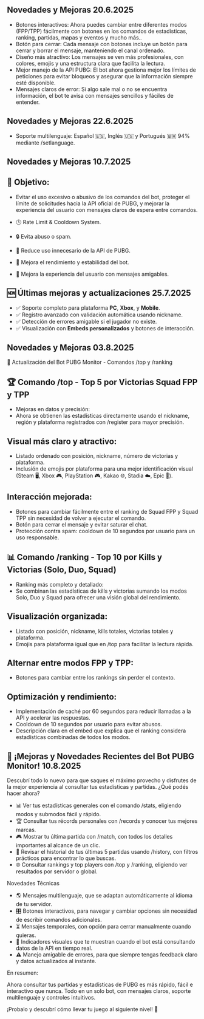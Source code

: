 ## Novedades y Mejoras 20.6.2025

- Botones interactivos: Ahora puedes cambiar entre diferentes modos (FPP/TPP) fácilmente con botones en los comandos de estadísticas, ranking, partidas, mapas y eventos y mucho más..
- Botón para cerrar: Cada mensaje con botones incluye un botón para cerrar y borrar el mensaje, manteniendo el canal ordenado.
- Diseño más atractivo: Los mensajes se ven más profesionales, con colores, emojis y una estructura clara que facilita la lectura.
- Mejor manejo de la API PUBG: El bot ahora gestiona mejor los límites de peticiones para evitar bloqueos y asegurar que la información siempre esté disponible.
- Mensajes claros de error: Si algo sale mal o no se encuentra información, el bot te avisa con mensajes sencillos y fáciles de entender.

## Novedades y Mejoras 22.6.2025

- Soporte multilenguaje: Español 🇪🇸, Inglés 🇺🇸​ y Portugués 🇧🇷 94% mediante /setlanguage.

## Novedades y Mejoras 10.7.2025

## 🎯 Objetivo:

- Evitar el uso excesivo o abusivo de los comandos del bot, proteger el límite de solicitudes hacia la API oficial de PUBG, y mejorar la experiencia del usuario con mensajes claros de espera entre comandos.

 - 🕒 Rate Limit & Cooldown System.
 - 🔒 Evita abuso o spam.
 - 🧠 Reduce uso innecesario de la API de PUBG.
 - 🚀 Mejora el rendimiento y estabilidad del bot.
 - 💬 Mejora la experiencia del usuario con mensajes amigables.


## 🆕 Últimas mejoras y actualizaciones 25.7.2025

- ✅ Soporte completo para plataforma **PC**, **Xbox**, y **Mobile**.   
- ✅ Registro avanzado con validación automática usando nickname.  
- ✅ Detección de errores amigable si el jugador no existe.  
- ✅ Visualización con **Embeds personalizados** y botones de interacción.

## Novedades y Mejoras 03.8.2025

📢 Actualización del Bot PUBG Monitor - Comandos /top y /ranking

## 🏆 Comando /top - Top 5 por Victorias Squad FPP y TPP

- Mejoras en datos y precisión:
- Ahora se obtienen las estadísticas directamente usando el nickname, región y plataforma registrados con /register para mayor precisión.

## Visual más claro y atractivo:

- Listado ordenado con posición, nickname, número de victorias y plataforma.
- Inclusión de emojis por plataforma para una mejor identificación visual (Steam 🖥️, Xbox 🎮, PlayStation 🎮, Kakao 🌐, Stadia ☁️, Epic 🛒).

## Interacción mejorada:

- Botones para cambiar fácilmente entre el ranking de Squad FPP y Squad TPP sin necesidad de volver a ejecutar el comando.
- Botón para cerrar el mensaje y evitar saturar el chat.
- Protección contra spam: cooldown de 10 segundos por usuario para un uso responsable.

## 📊 Comando /ranking - Top 10 por Kills y Victorias (Solo, Duo, Squad)

- Ranking más completo y detallado:
- Se combinan las estadísticas de kills y victorias sumando los modos Solo, Duo y Squad para ofrecer una visión global del rendimiento.

## Visualización organizada:

- Listado con posición, nickname, kills totales, victorias totales y plataforma.
- Emojis para plataforma igual que en /top para facilitar la lectura rápida.

## Alternar entre modos FPP y TPP:
- Botones para cambiar entre los rankings sin perder el contexto.

## Optimización y rendimiento:
- Implementación de caché por 60 segundos para reducir llamadas a la API y acelerar las respuestas.
- Cooldown de 10 segundos por usuario para evitar abusos.
- Descripción clara en el embed que explica que el ranking considera estadísticas combinadas de todos los modos.


## 🚀 ¡Mejoras y Novedades Recientes del Bot PUBG Monitor! 10.8.2025

Descubrí todo lo nuevo para que saques el máximo provecho y disfrutes de la mejor experiencia al consultar tus estadísticas y partidas.
¿Qué podés hacer ahora?

   - 📊 Ver tus estadísticas generales con el comando /stats, eligiendo modos y submodos fácil y rápido.
   - 🏆 Consultar tus récords personales con /records y conocer tus mejores marcas.
   - 🎮 Mostrar tu última partida con /match, con todos los detalles importantes al alcance de un clic.
   - 📜 Revisar el historial de tus últimas 5 partidas usando /history, con filtros prácticos para encontrar lo que buscas.
   - 🌐 Consultar rankings y top players con /top y /ranking, eligiendo ver resultados por servidor o global.

Novedades Técnicas

   - 🌎 Mensajes multilenguaje, que se adaptan automáticamente al idioma de tu servidor.
   - 🎛️ Botones interactivos, para navegar y cambiar opciones sin necesidad de escribir comandos adicionales.
   - ⏳ Mensajes temporales, con opción para cerrar manualmente cuando quieras.
   - 🔄 Indicadores visuales que te muestran cuando el bot está consultando datos de la API en tiempo real.
   - ⚠️ Manejo amigable de errores, para que siempre tengas feedback claro y datos actualizados al instante.

En resumen:

Ahora consultar tus partidas y estadísticas de PUBG es más rápido, fácil e interactivo que nunca. Todo en un solo bot, con mensajes claros, soporte multilenguaje y controles intuitivos.

¡Probalo y descubrí cómo llevar tu juego al siguiente nivel! 🎯
